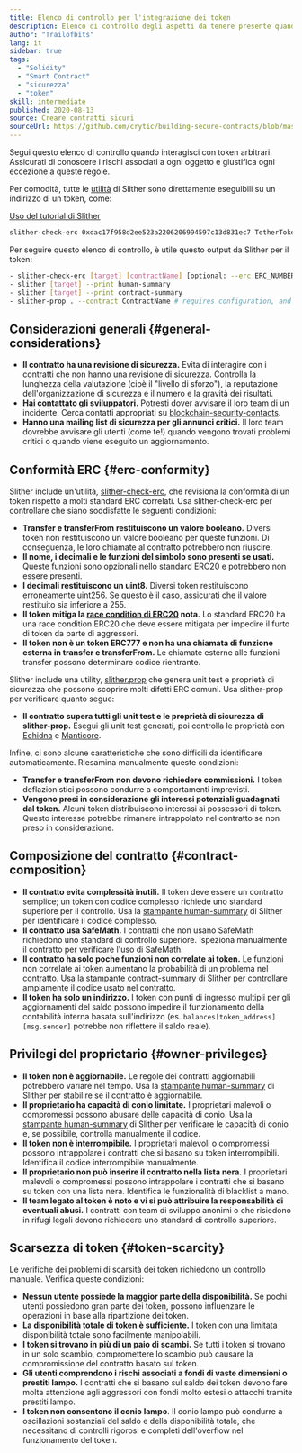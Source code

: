 ```yaml
---
title: Elenco di controllo per l'integrazione dei token
description: Elenco di controllo degli aspetti da tenere presente quando si interagisce con i token
author: "Trailofbits"
lang: it
sidebar: true
tags:
  - "Solidity"
  - "Smart Contract"
  - "sicurezza"
  - "token"
skill: intermediate
published: 2020-08-13
source: Creare contratti sicuri
sourceUrl: https://github.com/crytic/building-secure-contracts/blob/master/development-guidelines/token_integration.md
---
```


Segui questo elenco di controllo quando interagisci con token arbitrari. Assicurati di conoscere i rischi associati a ogni oggetto e giustifica ogni eccezione a queste regole.

Per comodità, tutte le [utilità](https://github.com/crytic/slither#tools) di Slither sono direttamente eseguibili su un indirizzo di un token, come:

[Uso del tutorial di Slither](/developers/tutorials/how-to-use-slither-to-find-smart-contract-bugs/)

```bash
slither-check-erc 0xdac17f958d2ee523a2206206994597c13d831ec7 TetherToken
```

Per seguire questo elenco di controllo, è utile questo output da Slither per il token:

```bash
- slither-check-erc [target] [contractName] [optional: --erc ERC_NUMBER]
- slither [target] --print human-summary
- slither [target] --print contract-summary
- slither-prop . --contract ContractName # requires configuration, and use of Echidna and Manticore
```

## Considerazioni generali {#general-considerations}

- **Il contratto ha una revisione di sicurezza.** Evita di interagire con i contratti che non hanno una revisione di sicurezza. Controlla la lunghezza della valutazione (cioè il "livello di sforzo"), la reputazione dell'organizzazione di sicurezza e il numero e la gravità dei risultati.
- **Hai contattato gli sviluppatori.** Potresti dover avvisare il loro team di un incidente. Cerca contatti appropriati su [blockchain-security-contacts](https://github.com/crytic/blockchain-security-contacts).
- **Hanno una mailing list di sicurezza per gli annunci critici.** Il loro team dovrebbe avvisare gli utenti (come te!) quando vengono trovati problemi critici o quando viene eseguito un aggiornamento.

## Conformità ERC {#erc-conformity}

Slither include un'utilità, [slither-check-erc](https://github.com/crytic/slither/wiki/ERC-Conformance), che revisiona la conformità di un token rispetto a molti standard ERC correlati. Usa slither-check-erc per controllare che siano soddisfatte le seguenti condizioni:

- **Transfer e transferFrom restituiscono un valore booleano.** Diversi token non restituiscono un valore booleano per queste funzioni. Di conseguenza, le loro chiamate al contratto potrebbero non riuscire.
- **Il nome, i decimali e le funzioni del simbolo sono presenti se usati.** Queste funzioni sono opzionali nello standard ERC20 e potrebbero non essere presenti.
- **I decimali restituiscono un uint8.** Diversi token restituiscono erroneamente uint256. Se questo è il caso, assicurati che il valore restituito sia inferiore a 255.
- **Il token mitiga la [race condition di ERC20](https://github.com/ethereum/EIPs/issues/20#issuecomment-263524729) nota.** Lo standard ERC20 ha una race condition ERC20 che deve essere mitigata per impedire il furto di token da parte di aggressori.
- **Il token non è un token ERC777 e non ha una chiamata di funzione esterna in transfer e transferFrom.** Le chiamate esterne alle funzioni transfer possono determinare codice rientrante.

Slither include una utility, [slither.prop](https://github.com/crytic/slither/wiki/Property-generation) che genera unit test e proprietà di sicurezza che possono scoprire molti difetti ERC comuni. Usa slither-prop per verificare quanto segue:

- **Il contratto supera tutti gli unit test e le proprietà di sicurezza di slither-prop.** Esegui gli unit test generati, poi controlla le proprietà con [Echidna](https://github.com/crytic/echidna) e [Manticore](https://manticore.readthedocs.io/en/latest/verifier.html).

Infine, ci sono alcune caratteristiche che sono difficili da identificare automaticamente. Riesamina manualmente queste condizioni:

- **Transfer e transferFrom non devono richiedere commissioni.** I token deflazionistici possono condurre a comportamenti imprevisti.
- **Vengono presi in considerazione gli interessi potenziali guadagnati dal token.** Alcuni token distribuiscono interessi ai possessori di token. Questo interesse potrebbe rimanere intrappolato nel contratto se non preso in considerazione.

## Composizione del contratto {#contract-composition}

- **Il contratto evita complessità inutili.** Il token deve essere un contratto semplice; un token con codice complesso richiede uno standard superiore per il controllo. Usa la [stampante human-summary](https://github.com/crytic/slither/wiki/Printer-documentation#human-summary) di Slither per identificare il codice complesso.
- **Il contratto usa SafeMath.** I contratti che non usano SafeMath richiedono uno standard di controllo superiore. Ispeziona manualmente il contratto per verificare l'uso di SafeMath.
- **Il contratto ha solo poche funzioni non correlate ai token.** Le funzioni non correlate ai token aumentano la probabilità di un problema nel contratto. Usa la [stampante contract-summary](https://github.com/crytic/slither/wiki/Printer-documentation#contract-summary) di Slither per controllare ampiamente il codice usato nel contratto.
- **Il token ha solo un indirizzo.** I token con punti di ingresso multipli per gli aggiornamenti del saldo possono impedire il funzionamento della contabilità interna basata sull'indirizzo (es. `balances[token_address][msg.sender]` potrebbe non riflettere il saldo reale).

## Privilegi del proprietario {#owner-privileges}

- **Il token non è aggiornabile.** Le regole dei contratti aggiornabili potrebbero variare nel tempo. Usa la [stampante human-summary](https://github.com/crytic/slither/wiki/Printer-documentation#contract-summary) di Slither per stabilire se il contratto è aggiornabile.
- **Il proprietario ha capacità di conio limitate.** I proprietari malevoli o compromessi possono abusare delle capacità di conio. Usa la [stampante human-summary](https://github.com/crytic/slither/wiki/Printer-documentation#contract-summary) di Slither per verificare le capacità di conio e, se possibile, controlla manualmente il codice.
- **Il token non è interrompibile.** I proprietari malevoli o compromessi possono intrappolare i contratti che si basano su token interrompibili. Identifica il codice interrompibile manualmente.
- **Il proprietario non può inserire il contratto nella lista nera.** I proprietari malevoli o compromessi possono intrappolare i contratti che si basano su token con una lista nera. Identifica le funzionalità di blacklist a mano.
- **Il team legato al token è noto e vi si può attribuire la responsabilità di eventuali abusi.** I contratti con team di sviluppo anonimi o che risiedono in rifugi legali devono richiedere uno standard di controllo superiore.

## Scarsezza di token {#token-scarcity}

Le verifiche dei problemi di scarsità dei token richiedono un controllo manuale. Verifica queste condizioni:

- **Nessun utente possiede la maggior parte della disponibilità.** Se pochi utenti possiedono gran parte dei token, possono influenzare le operazioni in base alla ripartizione dei token.
- **La disponibilità totale di token è sufficiente.** I token con una limitata disponibilità totale sono facilmente manipolabili.
- **I token si trovano in più di un paio di scambi.** Se tutti i token si trovano in un solo scambio, compromettere lo scambio può causare la compromissione del contratto basato sul token.
- **Gli utenti comprendono i rischi associati a fondi di vaste dimensioni o prestiti lampo.** I contratti che si basano sul saldo dei token devono fare molta attenzione agli aggressori con fondi molto estesi o attacchi tramite prestiti lampo.
- **I token non consentono il conio lampo**. Il conio lampo può condurre a oscillazioni sostanziali del saldo e della disponibilità totale, che necessitano di controlli rigorosi e completi dell'overflow nel funzionamento del token.
